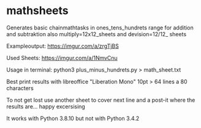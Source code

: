 # mathsheets
Generates basic chainmathtasks in ones_tens_hundrets range for addition and subtraktion also multiply=12x12_sheets and devision=12/12_ sheets

Exampleoutput: https://imgur.com/a/zrgTjBS

Used Sheets: https://imgur.com/a/1NmvCnu

Usage in terminal: python3 plus_minus_hundrets.py > math_sheet.txt

Best print results with libreoffice "Liberation Mono" 10pt > 64 lines a 80 characters

To not get lost use another sheet to cover next line and a post-it where the results are... happy excersising

It works with Python 3.8.10 but not with Python 3.4.2

